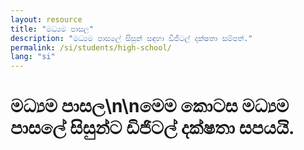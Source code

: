 ```yaml
---
layout: resource
title: "මධ්‍යම පාසල"
description: "මධ්‍යම පාසලේ සිසුන් සඳහා ඩිජිටල් දක්ෂතා සම්පත්."
permalink: /si/students/high-school/
lang: "si"
---
```


# මධ්‍යම පාසල\n\nමෙම කොටස මධ්‍යම පාසලේ සිසුන්ට ඩිජිටල් දක්ෂතා සපයයි.
